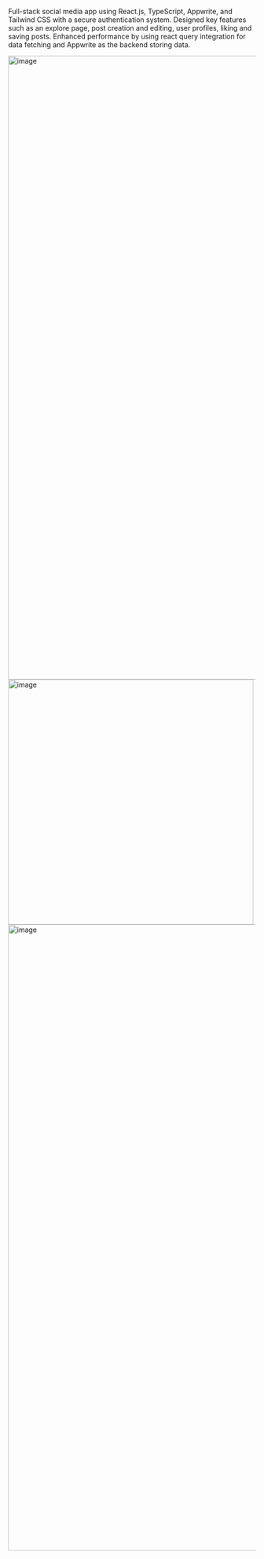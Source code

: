 Full-stack social media app using React.js, TypeScript, Appwrite, and Tailwind CSS with a secure authentication system.
Designed key features such as an explore page, post creation and editing, user profiles, liking and saving posts.
Enhanced performance by using react query integration for data fetching and Appwrite as the backend storing data.

<img width="1270" alt="image" src="https://github.com/user-attachments/assets/e0e73f21-a6e5-4fab-b12f-3ed7d2b70b7d" />


<img width="499" alt="image" src="https://github.com/user-attachments/assets/348d8026-521d-4a12-af5e-e728a5ee5714" />


<img width="1275" alt="image" src="https://github.com/user-attachments/assets/14e7f974-e844-458d-956a-074a6ada7494" />
